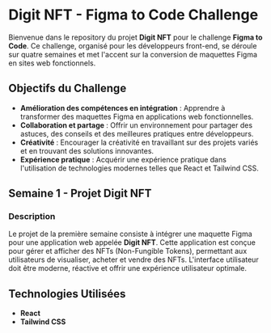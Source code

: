 # Digit NFT - Figma to Code Challenge

Bienvenue dans le repository du projet **Digit NFT** pour le challenge **Figma to Code**. Ce challenge, organisé pour les développeurs front-end, se déroule sur quatre semaines et met l'accent sur la conversion de maquettes Figma en sites web fonctionnels.

## Objectifs du Challenge

- **Amélioration des compétences en intégration** : Apprendre à transformer des maquettes Figma en applications web fonctionnelles.
- **Collaboration et partage** : Offrir un environnement pour partager des astuces, des conseils et des meilleures pratiques entre développeurs.
- **Créativité** : Encourager la créativité en travaillant sur des projets variés et en trouvant des solutions innovantes.
- **Expérience pratique** : Acquérir une expérience pratique dans l'utilisation de technologies modernes telles que React et Tailwind CSS.

## Semaine 1 - Projet Digit NFT

### Description

Le projet de la première semaine consiste à intégrer une maquette Figma pour une application web appelée **Digit NFT**. Cette application est conçue pour gérer et afficher des NFTs (Non-Fungible Tokens), permettant aux utilisateurs de visualiser, acheter et vendre des NFTs. L'interface utilisateur doit être moderne, réactive et offrir une expérience utilisateur optimale.
 
## Technologies Utilisées

- **React**
- **Tailwind CSS**



